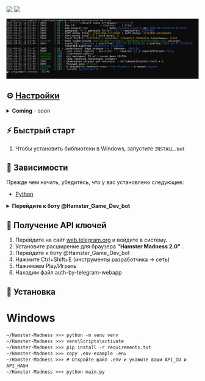 [<img src="https://img.shields.io/badge/Telegram-%40Me-orange">](https://t.me/Magic0Sparrow)
[<img src="https://img.shields.io/badge/python-3.12%20%7C%20<-blue">](https://www.python.org/downloads/)



![logo image](.github/images/cmd.PNG)


## ⚙ [Настройки](.env-example)
<details>
  <summary><b>Coming</b> - soon</summary>
  <p>Test.</p>
  <ul>
    <li><strong>Пример:</strong></li>
    <code>ID=123</code>
    <br>
    <code>HASH=420</code>
  </ul>
</details>




## ⚡ Быстрый старт
1. Чтобы установить библиотеки в Windows, запустите `INSTALL.bat`


## 📌 Зависимости
Прежде чем начать, убедитесь, что у вас установлено следующее:
- [Python](https://www.python.org/downloads/) 

<details>
  <summary><b>Перейдите к боту @Hamster_Game_Dev_bot</b></summary>
  <ul>
![set1](.github/images/1.PNG)
  </ul>
</details>




## 📃 Получение API ключей
1. Перейдите на сайт [web.telegram.org](https://web.telegram.org) и войдите в систему. 
2. Установите расширение для браузера **"Hamster Madness 2.0"** .
3. Перейдите к боту @Hamster_Game_Dev_bot
4. Нажмите Ctrl+Shift+E (инструменты разработчика -> сеть)
5. Нажимаем Play/Играть
6. Находим файл auth-by-telegram-webapp


## 🧱 Установка
# Windows
```
~/Hamster-Madness >>> python -m venv venv
~/Hamster-Madness >>> venv\Scripts\activate
~/Hamster-Madness >>> pip install -r requirements.txt
~/Hamster-Madness >>> copy .env-example .env
~/Hamster-Madness >>> # Откройте файл .env и укажите ваши API_ID и API_HASH
~/Hamster-Madness >>> python main.py
```
    


